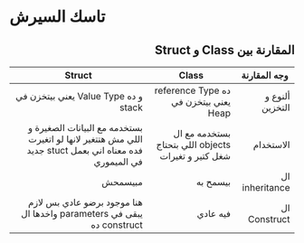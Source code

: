 # تاسك السيرش

<div dir="rtl" align="right">

## المقارنة بين Class  و Struct

| وجه المقارنة | Class | Struct  |
|------------|------------|------------|
|  ألنوع و التخزين  | ده reference Type يعني بيتخزن في Heap   | و ده Value Type يعني بيتخزن في stack   |
| الاستخدام   | بستخدمه مع ال objects  اللي بتحتاج شغل كتير و تغيرات    | بستخدمه مع البيانات الصغيرة و اللي مش هتتغير لانها لو اتغيرت فده معناه اني بعمل stuct  جديد في الميموري   |
| ال inheritance   | بيسمح به    | مبيسمحش   |
| ال Construct   |  فيه عادي    | هنا موجود برضو عادي بس لازم يبقى في parameters واخدها ال construct ده   |




